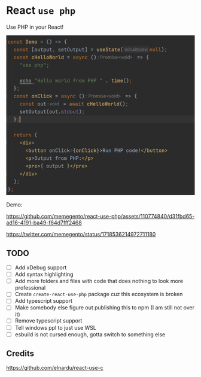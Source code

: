 # React `use php`

Use PHP in your React!

![Use PHP in React components](./assets/react-use-php.png)

Demo:


https://github.com/memegento/react-use-php/assets/110774840/d31fbd65-ad16-4191-ba49-f64d7fff2468


https://twitter.com/memegento/status/1718536214972711180

## TODO

- [ ] Add xDebug support
- [ ] Add syntax highlighting
- [ ] Add more folders and files with code that does nothing to look more professional
- [ ] Create `create-react-use-php` package cuz this ecosystem is broken
- [ ] Add typescript support
- [ ] Make somebody else figure out publishing this to npm (I am still not over it)
- [ ] Remove typescript support
- [ ] Tell windows ppl to just use WSL
- [ ] esbuild is not cursed enough, gotta switch to something else

## Credits
https://github.com/elnardu/react-use-c
